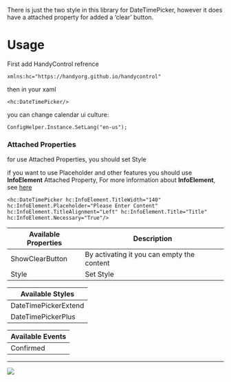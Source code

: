 There is just the two style in this library for DateTimePicker, however it does have a attached property for added a ‘clear’ button.

# Usage
First add HandyControl refrence
```
xmlns:hc="https://handyorg.github.io/handycontrol"
```
then in your xaml
```
<hc:DateTimePicker/>
```
you can change calendar ui culture:
```
ConfigHelper.Instance.SetLang("en-us");
```

### Attached Properties
for use Attached Properties, you should set Style<br>

 if you want to use Placeholder and other features you should use **InfoElement** Attached Property, For more information about **InfoElement**, see [here](InfoElement-Attach)
```
<hc:DateTimePicker hc:InfoElement.TitleWidth="140" hc:InfoElement.Placeholder="Please Enter Content" hc:InfoElement.TitleAlignment="Left" hc:InfoElement.Title="Title" hc:InfoElement.Necessary="True"/>
```
| **Available Properti**es | **Description**                                              |
| ------------------------ | ------------------------------------------------------------ |
| ShowClearButton                | By activating it you can empty the content|
| Style | Set Style |

| Available Styles           |
| ---------------------------- |
| DateTimePickerExtend |
| DateTimePickerPlus    |

| Available Events           |
| ---------------------------- |
| Confirmed |

***

![](https://github.com/handyorg/HandyControl/blob/master/Resources/DateTimePicker.png)